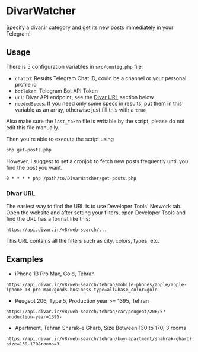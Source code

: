 # DivarWatcher
Specify a divar.ir category and get its new posts immediately in your Telegram!

## Usage
There is 5 configuration variables in `src/config.php` file:
* `chatId`:  Results Telegram Chat ID, could be a channel or your personal profile id
* `botToken`: Telegram Bot API Token
* `url`: Divar API endpoint, see the [Divar URL](#divar-url) section below
* `neededSpecs`: If you need only some specs in results, put them in this variable as an array, otherwise just fill this with a `true`

Also make sure the `last_token` file is writable by the script, please do not edit this file manually.

Then you're able to execute the script using
```bash
php get-posts.php
```

However, I suggest to set a cronjob to fetch new posts frequently until you find the post you want.
```
0 * * * * php /path/to/DivarWatcher/get-posts.php
```

### Divar URL
The easiest way to find the URL is to use Developer Tools' Network tab. Open the website and after setting your filters, open Developer Tools and find the URL has a format like this:
```
https://api.divar.ir/v8/web-search/...
```
This URL contains all the filters such as city, colors, types, etc.

## Examples

* iPhone 13 Pro Max, Gold, Tehran
```
https://api.divar.ir/v8/web-search/tehran/mobile-phones/apple/apple-iphone-13-pro-max?goods-business-type=all&base_color=gold
```
* Peugeot 206, Type 5, Production year >= 1395, Tehran
```
https://api.divar.ir/v8/web-search/tehran/car/peugeot/206/5?production-year=1395-
```
* Apartment, Tehran Sharak-e Gharb, Size Between 130 to 170, 3 rooms
```
https://api.divar.ir/v8/web-search/tehran/buy-apartment/shahrak-gharb?size=130-170&rooms=3
```
